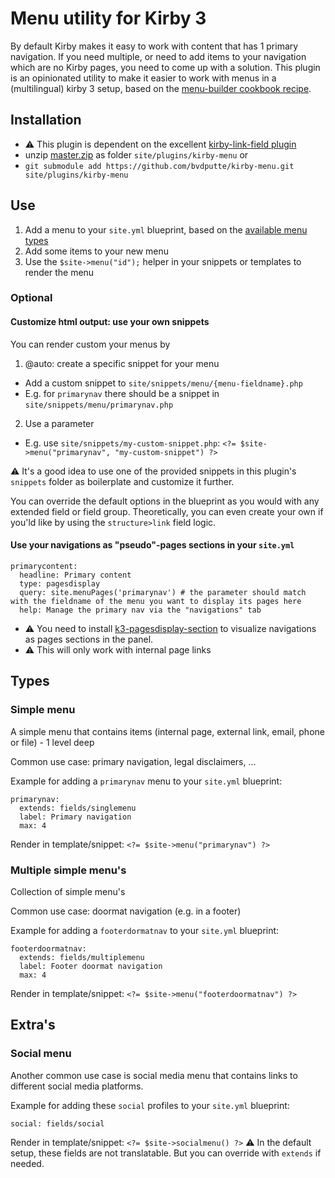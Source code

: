 # Menu utility for Kirby 3

By default Kirby makes it easy to work with content that has 1 primary navigation. If you need multiple, or need to add items to your navigation which are no Kirby pages, you need to come up with a solution. This plugin is an opinionated utility to make it easier to work with menus in a (multilingual) kirby 3 setup, based on the [menu-builder cookbook recipe](https://getkirby.com/docs/cookbook/templating/menu-builder).

## Installation

- ⚠️ This plugin is dependent on the excellent [kirby-link-field plugin](https://github.com/OblikStudio/kirby-link-field)
- unzip [master.zip](https://github.com/bvdputte/kirby-menu/archive/master.zip) as folder `site/plugins/kirby-menu` or
- `git submodule add https://github.com/bvdputte/kirby-menu.git site/plugins/kirby-menu`

## Use

1. Add a menu to your `site.yml` blueprint, based on the [available menu types](#types)
2. Add some items to your new menu
2. Use the `$site->menu("id");` helper in your snippets or templates to render the menu

### Optional

#### Customize html output: use your own snippets

You can render custom your menus by

1. @auto: create a specific snippet for your menu
  - Add a custom snippet to `site/snippets/menu/{menu-fieldname}.php`
  - E.g. for `primarynav` there should be a snippet in `site/snippets/menu/primarynav.php`
2. Use a parameter
  - E.g. use `site/snippets/my-custom-snippet.php`: `<?= $site->menu("primarynav", "my-custom-snippet") ?>`

⚠️ It's a good idea to use one of the provided snippets in this plugin's `snippets` folder as boilerplate and customize it further.

You can override the default options in the blueprint as you would with any extended field or field group. Theoretically, you can even create your own if you'ld like by using the `structure>link` field logic.

#### Use your navigations as "pseudo"-pages sections in your `site.yml`

```
primarycontent:
  headline: Primary content
  type: pagesdisplay
  query: site.menuPages('primarynav') # the parameter should match with the fieldname of the menu you want to display its pages here
  help: Manage the primary nav via the "navigations" tab
```

- ⚠️ You need to install [k3-pagesdisplay-section](https://github.com/rasteiner/k3-pagesdisplay-section) to visualize navigations as pages sections in the panel.
- ⚠️ This will only work with internal page links

## Types

### Simple menu

A simple menu that contains items (internal page, external link, email, phone or file) - 1 level deep

Common use case: primary navigation, legal disclaimers, ...

Example for adding a `primarynav` menu to your `site.yml` blueprint:

```
primarynav:
  extends: fields/singlemenu
  label: Primary navigation
  max: 4
```

Render in template/snippet: `<?= $site->menu("primarynav") ?>`

### Multiple simple menu's

Collection of simple menu's

Common use case: doormat navigation (e.g. in a footer)

Example for adding a `footerdormatnav` to your `site.yml` blueprint:

```
footerdoormatnav:
  extends: fields/multiplemenu
  label: Footer doormat navigation
  max: 4
```

Render in template/snippet: `<?= $site->menu("footerdoormatnav") ?>`

## Extra's

### Social menu

Another common use case is social media menu that contains links to different social media platforms.

Example for adding these `social` profiles to your `site.yml` blueprint:

```
social: fields/social
```

Render in template/snippet: `<?= $site->socialmenu() ?>`
⚠️ In the default setup, these fields are not translatable. But you can override with `extends` if needed.
